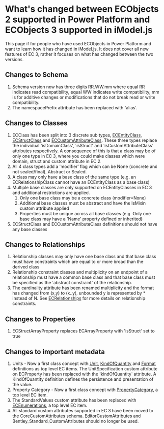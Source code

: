 # What's changed between ECObjects 2 supported in Power Platform and ECObjects 3 supported in iModel.js

This page if for people who have used ECObjects in Power Platform and want to learn how it has changed in iModel.js.  It does not cover all new features of EC 3, rather it focuses on what has changed between the two versions.

## Changes to Schema

1. Schema version now has three digits RR.WW.mm where equal RR indicates read compatibility, equal WW indicates write compatibility, mm is for additive changes or modifications that do not break read or write compatibility.
2. The namespacePrefix attribute has been replaced with 'alias'.

## Changes to Classes

1. ECClass has been split into 3 discrete sub types, [ECEntityClass](./ec-entity-class.md), [ECStructClass](./ec-struct-class.md) and [ECCustomAttributeClass](./ec-custom-attribute-class.md).  These three types replace the individual 'isDomainClass', 'isStruct' and 'isCustomAttributeClass' attributes respectively.  A consequence of this is that a class may be of only one type in EC 3, where you could make classes which were domain, struct and custom attribute in EC 2.
2. All 4 class types add a 'modifier' flag which can be None (concrete and not sealed/final), Abstract or Sealed.
3. A class may only have a base class of the same type (e.g. an ECRelationshipClass cannot have an ECEntityClass as a base class)
4. Multiple base classes are only supported on ECEntityClasses in EC 3 and additional restrictions are applied.
    1. Only one base class may be a concrete class (modifier=None)
    2. Additional base classes must be abstract and have the IsMixin custom attribute applied
    3. Properties must be unique across all base classes (e.g. Only one base class may have a 'Name' property defined or inherited)
5. ECStructClass and ECCustomAttributeClass definitions should not have any base classes

## Changes to Relationships

1. Relationship classes may only have one base class and that base class must have constraints which are equal to or more broad than the derived class
2. Relationship constraint classes and multiplicity on an endpoint of a relationship must have a common base class and that base class must be specified as the 'abstract constraint' of the relationship.
3. The cardinality attribute has been renamed multiplicity and the format has changed from (x,y) to (x..y), unbounded y is represented by * instead of N.
See [ECRelationships](./ec-relationship-class.md) for more details on relationship constraints.

## Changes to Properties

1. ECStructArrayProperty replaces ECArrayProperty with 'isStruct' set to true

## Changes to important metadata

1. Units - Now a first class concept with [Unit](./ec-unit.md), [KindOfQuantity](./kindOfQuantity.md) and [Format](./ec-format.md) definitions as top level EC items.  The UnitSpecification custom attribute on ECProperty has been replaced with the 'kindOfQuantity' attribute.  A KindOfQuantity definition defines the persistence and presentation of the value.
2. Property Category - Now a first class concept with [PropertyCategory](./property-category.md), a top level EC item.
3. The StandardValues custom attribute has been replaced with [ECEnumerations](./ec-enumeration.md), a top level EC item.
4. All standard custom attributes supported in EC 3 have been moved to the CoreCustomAttributes schema.  EditorCustomAttributes and Bentley_Standard_CustomAttributes should no longer be used.